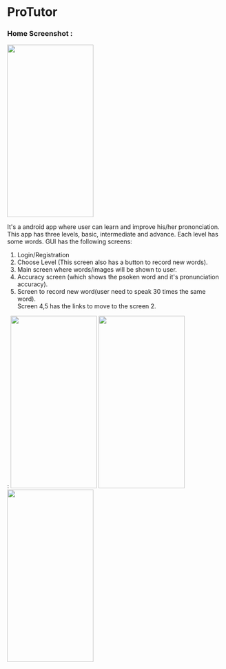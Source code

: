 # ProTutor
### Home Screenshot :

<img src="https://user-images.githubusercontent.com/37610242/97040187-3a702e80-158b-11eb-832c-7965231ae8fe.png" width="200" height="400" />

 It's a android app where user can learn and improve his/her prononciation.  This app has three levels, basic, intermediate and advance. Each level has some words. 
 GUI has the following screens:  
 1. Login/Registration  
 2. Choose Level (This screen also has a button to record new words).  
 3. Main screen where words/images will be shown to user. 
 4. Accuracy screen (which shows the psoken word and it's pronunciation accuracy). 
 5. Screen to record new word(user need to speak 30 times the same word).  
 Screen 4,5 has the links to move to the screen 2.

 :
<img src="https://user-images.githubusercontent.com/37610242/97040329-65f31900-158b-11eb-8964-18f7f6f2c3d2.png" width="200" height="400" />
<img src="https://user-images.githubusercontent.com/37610242/97040391-7a371600-158b-11eb-8b19-d5f0efeb967e.png" width="200" height="400" />
<img src="https://user-images.githubusercontent.com/37610242/97040473-989d1180-158b-11eb-8f74-0ba4e510fde6.png" width="200" height="400" />
